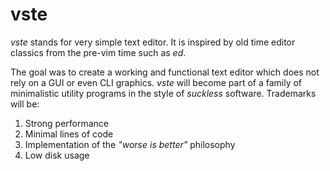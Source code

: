 # vste

_vste_ stands for very simple text editor. It is inspired by old time editor classics from the pre-vim time such as _ed_.

The goal was to create a working and functional text editor which does not rely on a GUI or even CLI graphics.
_vste_ will become part of a family of minimalistic utility programs in the style of _suckless_ software.
Trademarks will be:

1. Strong performance
2. Minimal lines of code
3. Implementation of the _"worse is better"_ philosophy
4. Low disk usage

